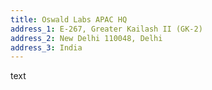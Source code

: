 ```yaml
---
title: Oswald Labs APAC HQ
address_1: E-267, Greater Kailash II (GK-2)
address_2: New Delhi 110048, Delhi
address_3: India
---
```


text